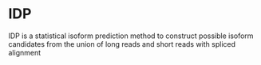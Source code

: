 IDP
===

IDP is a statistical isoform prediction method to construct possible isoform candidates from the union of long reads and short reads with spliced alignment

